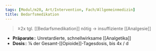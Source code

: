 ```yaml
---
tags: [Modul/m20, Art/Intervention, Fach/Allgemeinmedizin]
title: Bedarfsmedikation
---
```

> ≥2x tgl. [[Bedarfsmedikation]] nötig → insuffiziente [[Analgesie]]
- **Präparate**:: Unretardierte, schnellwirksame [[Analgetika]]
- **Dosis**:: ⅙ der Gesamt-[[Opioide]]-Tagesdosis, bis 4x / d